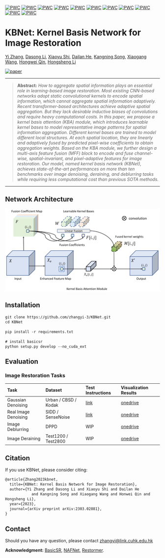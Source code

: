 [![PWC](https://img.shields.io/endpoint.svg?url=https://paperswithcode.com/badge/kbnet-kernel-basis-network-for-image/image-denoising-on-sidd)](https://paperswithcode.com/sota/image-denoising-on-sidd?p=kbnet-kernel-basis-network-for-image)
[![PWC](https://img.shields.io/endpoint.svg?url=https://paperswithcode.com/badge/kbnet-kernel-basis-network-for-image/single-image-deraining-on-test1200)](https://paperswithcode.com/sota/single-image-deraining-on-test1200?p=kbnet-kernel-basis-network-for-image)
[![PWC](https://img.shields.io/endpoint.svg?url=https://paperswithcode.com/badge/kbnet-kernel-basis-network-for-image/single-image-deraining-on-test2800)](https://paperswithcode.com/sota/single-image-deraining-on-test2800?p=kbnet-kernel-basis-network-for-image)
[![PWC](https://img.shields.io/endpoint.svg?url=https://paperswithcode.com/badge/kbnet-kernel-basis-network-for-image/color-image-denoising-on-urban100-sigma50)](https://paperswithcode.com/sota/color-image-denoising-on-urban100-sigma50?p=kbnet-kernel-basis-network-for-image)
[![PWC](https://img.shields.io/endpoint.svg?url=https://paperswithcode.com/badge/kbnet-kernel-basis-network-for-image/color-image-denoising-on-urban100-sigma25)](https://paperswithcode.com/sota/color-image-denoising-on-urban100-sigma25?p=kbnet-kernel-basis-network-for-image)
[![PWC](https://img.shields.io/endpoint.svg?url=https://paperswithcode.com/badge/kbnet-kernel-basis-network-for-image/color-image-denoising-on-urban100-sigma15-1)](https://paperswithcode.com/sota/color-image-denoising-on-urban100-sigma15-1?p=kbnet-kernel-basis-network-for-image)
[![PWC](https://img.shields.io/endpoint.svg?url=https://paperswithcode.com/badge/kbnet-kernel-basis-network-for-image/grayscale-image-denoising-on-urban100-sigma15-1)](https://paperswithcode.com/sota/grayscale-image-denoising-on-urban100-sigma15-1?p=kbnet-kernel-basis-network-for-image)
[![PWC](https://img.shields.io/endpoint.svg?url=https://paperswithcode.com/badge/kbnet-kernel-basis-network-for-image/grayscale-image-denoising-on-urban100-sigma50)](https://paperswithcode.com/sota/grayscale-image-denoising-on-urban100-sigma50?p=kbnet-kernel-basis-network-for-image)
[![PWC](https://img.shields.io/endpoint.svg?url=https://paperswithcode.com/badge/kbnet-kernel-basis-network-for-image/grayscale-image-denoising-on-urban100-sigma25)](https://paperswithcode.com/sota/grayscale-image-denoising-on-urban100-sigma25?p=kbnet-kernel-basis-network-for-image)
[![PWC](https://img.shields.io/endpoint.svg?url=https://paperswithcode.com/badge/kbnet-kernel-basis-network-for-image/grayscale-image-denoising-on-set12-sigma50)](https://paperswithcode.com/sota/grayscale-image-denoising-on-set12-sigma50?p=kbnet-kernel-basis-network-for-image)
[![PWC](https://img.shields.io/endpoint.svg?url=https://paperswithcode.com/badge/kbnet-kernel-basis-network-for-image/color-image-denoising-on-cbsd68-sigma25)](https://paperswithcode.com/sota/color-image-denoising-on-cbsd68-sigma25?p=kbnet-kernel-basis-network-for-image)

# KBNet: Kernel Basis Network for Image Restoration

[Yi Zhang](https://zhangyi-3.github.io/), 
[Dasong Li](https://dasongli1.github.io/), 
[Xiaoyu Shi](https://scholar.google.com/citations?user=fbEuTJUAAAAJ&hl=en), 
[Dailan He](https://scholar.google.com/citations?user=f5MTTy4AAAAJ&hl=zh-CN), 
[Kangning Song](), 
[Xiaogang Wang](https://scholar.google.com/citations?user=-B5JgjsAAAAJ), 
[Hongwei Qin](https://scholar.google.com/citations?user=ZGM7HfgAAAAJ), 
[Hongsheng Li](https://www.ee.cuhk.edu.hk/~hsli/)


[![paper](https://img.shields.io/badge/arXiv-Paper-<COLOR>.svg)](https://arxiv.org/abs/2303.02881)

<hr />

> **Abstract:** *How to aggregate spatial information plays an essential role in learning-based image restoration.
Most existing CNN-based networks adopt static convolutional kernels to encode spatial information, which cannot aggregate spatial information adaptively. 
Recent transformer-based architectures achieve adaptive spatial aggregation. But they lack desirable inductive biases of convolutions and require heavy computational costs. 
In this paper, we propose a kernel basis attention (KBA) module, which introduces learnable kernel bases to model representative image patterns for spatial information aggregation. 
Different kernel bases are trained to model different local structures. 
At each spatial location, they are linearly and adaptively fused by predicted pixel-wise coefficients to obtain aggregation weights.
Based on the KBA module, we further design a multi-axis feature fusion (MFF) block to encode and fuse channel-wise, spatial-invariant, and pixel-adaptive features for image restoration.
Our model, named kernel basis network (KBNet), achieves state-of-the-art performances on more than ten benchmarks over image denoising, deraining, and deblurring tasks while requiring less computational cost than previous SOTA methods.* 
<hr />

## Network Architecture

<img src = "figs/overview.jpg"> 

## Installation

[//]: # (Run `python setup.py develop --no_cuda_ext` to install basicsr.)
```
git clone https://github.com/zhangyi-3/KBNet.git
cd KBNet

pip install -r requirements.txt

# install basicsr
python setup.py develop --no_cuda_ext

```


## Evaluation
### Image Restoration Tasks

| Task                 | Dataset              | Test Instructions                                      | Visualization Results                                                                                                                           |
|:---------------------|:---------------------|:-------------------------------------------------------|:------------------------------------------------------------------------------------------------------------------------------------------------|
| Gaussian Denoising   | Urban / CBSD / Kodak | [link](./Denoising/README.md#Gaussian-Image-Denoising) | [onedrive](https://mycuhk-my.sharepoint.com/:f:/g/personal/1155135732_link_cuhk_edu_hk/EtRVcmOfJiZAoL7SPyH3ZvkB8zbWg6Uw6uA6_Upq0p-cng?e=r6k5DC) |
| Real Image Denoising | SIDD / SenseNoise    | [link](./Denoising/README.md#Real-Image-Denoising)     | [onedrive](https://mycuhk-my.sharepoint.com/:f:/g/personal/1155135732_link_cuhk_edu_hk/EtRVcmOfJiZAoL7SPyH3ZvkB8zbWg6Uw6uA6_Upq0p-cng?e=r6k5DC) |
| Image Deblurring     | DPPD                 | WIP                                                    | [onedrive](https://mycuhk-my.sharepoint.com/:f:/g/personal/1155135732_link_cuhk_edu_hk/ElZN06VEM5JGiJCE4t03fmUBWIMxTnZF-eBh8ZrQ0HN0pg?e=YwR4Uk)                                                                                                                                    |
| Image Deraining      | Test1200 / Test2800  | WIP                                                    | [onedrive](https://mycuhk-my.sharepoint.com/:f:/g/personal/1155135732_link_cuhk_edu_hk/Eu_z0RqRDR9GsEWVl0NToCkBAAI1yFOI39qd57x5bSS2xQ?e=VerlIQ) |


## Citation
If you use KBNet, please consider citing:

    @article{Zhang2023kbnet,
      title={KBNet: Kernel Basis Network for Image Restoration},
      author={Yi Zhang and Dasong Li and Xiaoyu Shi and Dailan He 
                and Kangning Song and Xiaogang Wang and Honwei Qin and Hongsheng Li},
      year={2023},
      journal={arXiv preprint arXiv:2303.02881},
    }

## Contact
Should you have any question, please contact zhangyi@link.cuhk.edu.hk


**Acknowledgment:** [BasicSR](https://github.com/xinntao/BasicSR), [NAFNet](https://github.com/megvii-research/NAFNet), [Restormer](https://github.com/swz30/Restormer). 
 